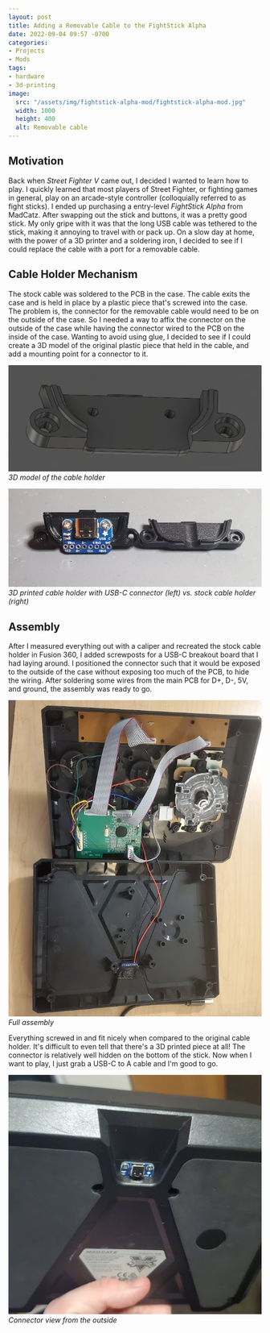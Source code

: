 ```yaml
---
layout: post
title: Adding a Removable Cable to the FightStick Alpha
date: 2022-09-04 09:57 -0700
categories:
- Projects
- Mods
tags:
- hardware
- 3d-printing
image:
  src: "/assets/img/fightstick-alpha-mod/fightstick-alpha-mod.jpg"
  width: 1000
  height: 400
  alt: Removable cable
---
```


## Motivation

Back when *Street Fighter V* came out, I decided I wanted to learn how to play. I quickly learned that most players of Street Fighter, or fighting games in general, play on an arcade-style controller (colloquially referred to as fight sticks). I ended up purchasing a entry-level *FightStick Alpha* from MadCatz. After swapping out the stick and buttons, it was a pretty good stick. My only gripe with it was that the long USB cable was tethered to the stick, making it annoying to travel with or pack up. On a slow day at home, with the power of a 3D printer and a soldering iron, I decided to see if I could replace the cable with a port for a removable cable.

## Cable Holder Mechanism

The stock cable was soldered to the PCB in the case. The cable exits the case and is held in place by a plastic piece that's screwed into the case. The problem is, the connector for the removable cable would need to be on the outside of the case. So I needed a way to affix the connector on the outside of the case while having the connector wired to the PCB on the inside of the case. Wanting to avoid using glue, I decided to see if I could create a 3D model of the original plastic piece that held in the cable, and add a mounting point for a connector to it.

![3D model](/assets/img/fightstick-alpha-mod/3d_model.jpg)
_3D model of the cable holder_

![Printed piece vs stock piece](/assets/img/fightstick-alpha-mod/printed_vs_stock.jpg)
_3D printed cable holder with USB-C connector (left) vs. stock cable holder (right)_

## Assembly

After I measured everything out with a caliper and recreated the stock cable holder in Fusion 360, I added screwposts for a USB-C breakout board that I had laying around. I positioned the connector such that it would be exposed to the outside of the case without exposing too much of the PCB, to hide the wiring. After soldering some wires from the main PCB for D+, D-, 5V, and ground, the assembly was ready to go.

![Full assembly](/assets/img/fightstick-alpha-mod/assembly.jpg)
_Full assembly_

Everything screwed in and fit nicely when compared to the original cable holder. It's difficult to even tell that there's a 3D printed piece at all! The connector is relatively well hidden on the bottom of the stick. Now when I want to play, I just grab a USB-C to A cable and I'm good to go.

![Connector view from the outside](/assets/img/fightstick-alpha-mod/outside.png)
_Connector view from the outside_
